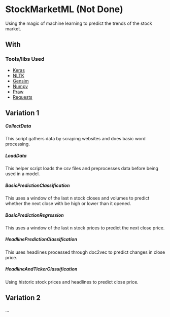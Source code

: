 # StockMarketML (Not Done)

Using the magic of machine learning to predict the trends of the stock market.

## With

### Tools/libs Used

* [Keras](https://keras.io/)
* [NLTK](http://www.nltk.org/)
* [Gensim](https://radimrehurek.com/gensim/)
* [Numpy](http://www.numpy.org/)
* [Praw](https://praw.readthedocs.io/en/latest/)
* [Requests](http://docs.python-requests.org/en/master/)

## Variation 1

##### CollectData

This script gathers data by scraping websites and does basic word processing.

##### LoadData

This helper script loads the csv files and preprocesses data before being used in a model.

##### BasicPredictionClassification

This uses a window of the last n stock closes and volumes to predict whether the next close with be high or lower than it opened.

##### BasicPredictionRegression

This uses a window of the last n stock prices to predict the next close price.

##### HeadlinePredictionClassification

This uses headlines processed through doc2vec to predict changes in close price.

##### HeadlineAndTickerClassification

Using historic stock prices and headlines to predict close price.

## Variation 2

...